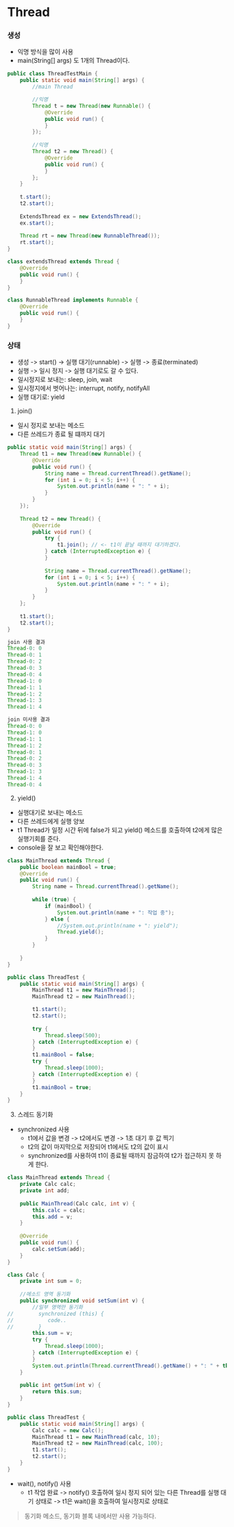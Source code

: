 # Thread

### 생성
- 익명 방식을 많이 사용
- main(String[] args) 도 1개의 Thread이다.

```java
public class ThreadTestMain {   
    public static void main(String[] args) {
        //main Thread

        //익명
        Thread t = new Thread(new Runnable() {            
            @Override
            public void run() {
            }
        });
        
        //익명
        Thread t2 = new Thread() {            
            @Override
            public void run() {
            }
        };
    }
        
    t.start();
    t2.start();
    
    ExtendsThread ex = new ExtendsThread();
    ex.start();
    
    Thread rt = new Thread(new RunnableThread());
    rt.start();
}

class extendsThread extends Thread {
    @Override
    public void run() {        
    }
}

class RunnableThread implements Runnable {
    @Override
    public void run() {        
    }    
}
```

### 상태
- 생성 -> start() -> 실행 대기(runnable) -> 실행 -> 종료(terminated)
- 실행 -> 일시 정지 -> 실행 대기로도 갈 수 있다.
- 일시정지로 보내는: sleep, join, wait
- 일시정지에서 벗어나는: interrupt, notify, notifyAll
- 실행 대기로: yield

1. join()
- 일시 정지로 보내는 메소드
- 다른 쓰레드가 종료 될 떄까지 대기
```java
public static void main(String[] args) {
    Thread t1 = new Thread(new Runnable() {            
        @Override
        public void run() {
            String name = Thread.currentThread().getName();
            for (int i = 0; i < 5; i++) {
                System.out.println(name + ": " + i);
            }
        }
    });
    
    Thread t2 = new Thread() {            
        @Override
        public void run() {
            try {
                t1.join(); // <- t1이 끝날 때까지 대기하겠다.
            } catch (InterruptedException e) {
            }
            
            String name = Thread.currentThread().getName();
            for (int i = 0; i < 5; i++) {
                System.out.println(name + ": " + i);
            }
        }
    };
    
    t1.start();
    t2.start();
}

join 사용 결과
Thread-0: 0
Thread-0: 1
Thread-0: 2
Thread-0: 3
Thread-0: 4
Thread-1: 0
Thread-1: 1
Thread-1: 2
Thread-1: 3
Thread-1: 4

join 미사용 결과
Thread-0: 0
Thread-1: 0
Thread-1: 1
Thread-1: 2
Thread-0: 1
Thread-0: 2
Thread-0: 3
Thread-1: 3
Thread-1: 4
Thread-0: 4
```

2. yield()
- 실행대기로 보내는 메소드
- 다른 쓰레드에게 실행 양보
- t1 Thread가 일정 시간 뒤에 false가 되고 yield() 메소드를 호출하여 t2에게 많은 실행기회를 준다. 
- console을 잘 보고 확인해야한다.
```java
class MainThread extends Thread {
    public boolean mainBool = true;
    @Override
    public void run() {
        String name = Thread.currentThread().getName();
        
        while (true) {
            if (mainBool) {
                System.out.println(name + ": 작업 중");
            } else {
                //System.out.println(name + ": yield");
                Thread.yield();
            }
        }
        
    }
}

public class ThreadTest {    
    public static void main(String[] args) {
        MainThread t1 = new MainThread();
        MainThread t2 = new MainThread();

        t1.start();        
        t2.start();
        
        try {
            Thread.sleep(500);
        } catch (InterruptedException e) {
        }
        t1.mainBool = false;
        try {
            Thread.sleep(1000);
        } catch (InterruptedException e) {
        }
        t1.mainBool = true;
    }
}
```

3. 스레드 동기화
- synchronized 사용
  - t1에서 값을 변경 -> t2에서도 변경 -> 1초 대기 후 값 찍기
  - t2의 값이 마지막으로 저장되어 t1에서도 t2의 값이 표시
  - synchronized를 사용하여 t1이 종료될 때까지 잠금하여 t2가 접근하지 못 하게 한다.
```java
class MainThread extends Thread {
    private Calc calc;
    private int add;
    
    public MainThread(Calc calc, int v) {
        this.calc = calc;
        this.add = v;
    }
    
    @Override
    public void run() {
        calc.setSum(add);
    }
}

class Calc {
    private int sum = 0;
    
    //메소드 영역 동기화
    public synchronized void setSum(int v) {
        //일부 영역만 동기화
//        synchronized (this) {
//           code.. 
//        }
        this.sum = v;
        try {
            Thread.sleep(1000);
        } catch (InterruptedException e) {
        }
        System.out.println(Thread.currentThread().getName() + ": " + this.sum);
    }
    
    public int getSum(int v) {
        return this.sum;
    }
}

public class ThreadTest {    
    public static void main(String[] args) {
        Calc calc = new Calc();
        MainThread t1 = new MainThread(calc, 10);
        MainThread t2 = new MainThread(calc, 100);
        t1.start();
        t2.start();
    }
}
```
- wait(), notify() 사용
  - t1 작업 완료 -> notify() 호출하여 일시 정지 되어 있는 다른 Thread를 실행 대기 상태로 -> t1은 wait()을 호출하여 일시정지로 상태로
> 동기화 메소드, 동기화 블록 내에서만 사용 가능하다.

